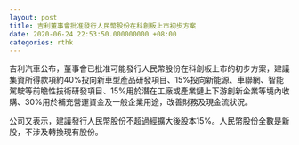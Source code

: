 ```yaml
---
layout: post
title: 吉利董事會批准發行人民幣股份在科創板上市初步方案
date: 2020-06-24 22:53:50.000000000 +08:00
categories: rthk
---
```


吉利汽車公布，董事會已批准可能發行人民幣股份在科創板上市的初步方案，建議集資所得款項約40%投向新車型產品研發項目、15%投向新能源、車聯網、智能駕駛等前瞻性技術研發項目、15%用於潛在工廠或產業鏈上下游創新企業等境內收購、30%用於補充營運資金及一般企業用途，改善財務及現金流狀況。

公司又表示，建議發行人民幣股份不超過經擴大後股本15%。人民幣股份全數是新股，不涉及轉換現有股份。

